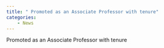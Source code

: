 ```yaml
---
title: " Promoted as an Associate Professor with tenure"
categories:
    - News
---
```

 Promoted as an Associate Professor with tenure
